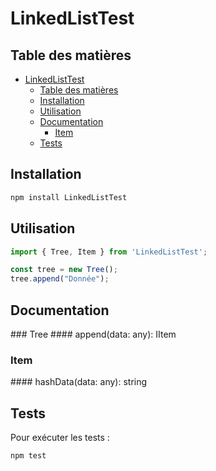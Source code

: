 # LinkedListTest



## Table des matières

- [LinkedListTest](#linkedlisttest)
  - [Table des matières](#table-des-matières)
  - [Installation](#installation)
  - [Utilisation](#utilisation)
  - [Documentation](#documentation)
    - [Item](#item)
  - [Tests](#tests)

## Installation

```bash
npm install LinkedListTest
```

## Utilisation

```typescript
import { Tree, Item } from 'LinkedListTest';

const tree = new Tree();
tree.append("Donnée");
```

## Documentation

### Tree
#### append(data: any): IItem


### Item
#### hashData(data: any): string

## Tests

Pour exécuter les tests :

```bash
npm test
```

